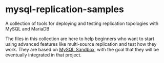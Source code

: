 # mysql-replication-samples
A collection of tools for deploying and testing replication topologies with MySQL and MariaDB

The files in this collection are here to help beginners who want to start using advanced features like multi-source replication and test how they work.
They are based on [MySQL Sandbox](http://mysqlsandbox.net), with the goal that they will be eventually integrated in that project.
